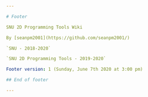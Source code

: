 ```yaml
---

# Footer

SNU 2D Programming Tools Wiki

By [seanpm2001](https://github.com/seanpm2001/)

`SNU - 2018-2020`

`SNU 2D Programming Tools - 2019-2020`

Footer version: 1 (Sunday, June 7th 2020 at 3:00 pm)

## End of footer

---
```

